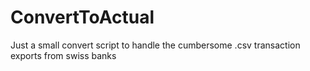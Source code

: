 # ConvertToActual
Just a small convert script to handle the cumbersome .csv transaction exports from swiss banks
